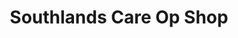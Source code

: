 ---
title: "Southlands Care Op Shop"
url: /moss-vale/southlands-care-op-shop/
shop: Gebrauchtwaren
---